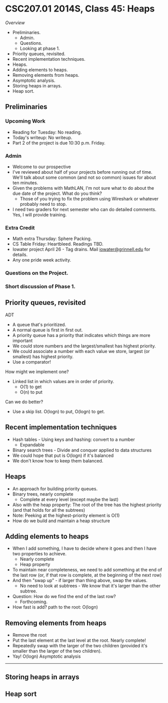 CSC207.01 2014S, Class 45: Heaps
================================

_Overview_

* Preliminaries.
    * Admin.
    * Questions.
    * Looking at phase 1.
* Priority queues, revisited.
* Recent implementation techniques.
* Heaps.
* Adding elements to heaps.
* Removing elements from heaps.
* Asymptotic analysis.
* Storing heaps in arrays.
* Heap sort.

Preliminaries
-------------

### Upcoming Work

* Reading for Tuesday: No reading.  
* Today's writeup: No writeup.
* Part 2 of the project is due 10:30 p.m. Friday.

### Admin

* Welcome to our prospective
* I've reviewed about half of your projects before running out of time.  
  We'll talk about some common (and not so common) issues for about 
  ten minutes.
* Given the problems with MathLAN, I'm not sure what to do about 
  the due date of the project.  What do you think?
    * Those of you trying to fix the problem using Wireshark or whatever
      probably need to stop.
* I need two graders for next semester who can do detailed comments.
  Yes, I will provide training.
  
### Extra Credit

* Math extra Thursday: Sphere Packing.
* CS Table Friday: Heartbleed.  Readings TBD.
* Iowater project April 26 - Tag drains.  Mail iowater@grinnell.edu for details.
* Any one pride week activity.

### Questions on the Project.

### Short discussion of Phase 1.

Priority queues, revisited
--------------------------

ADT

* A queue that's prioritized.
* A normal queue is first in first out.
* A priority queue has a priority that indicates which things are more important
* We could store numbers and the largest/smallest has highest priority.
* We could associate a number with each value we store, largest (or smallest)
  has highest priority.
* Use a comparator!

How might we implement one?

* Linked list in which values are in order of priority.
   * O(1) to get
   * O(n) to put

Can we do better?

* Use a skip list.  O(logn) to put, O(logn) to get.

Recent implementation techniques
--------------------------------

* Hash tables - Using keys and hashing: convert to a number
    * Expandable
* Binary search trees - Divide and conquer applied to data structures
* We could hope that put is O(logn) if it's balanced
* We don't know how to keep them balanced.

Heaps
-----

* An approach for building priority queues.
* Binary trees, nearly complete
   * Complete at every level (except maybe the last)
* Also with the heap property: The root of the tree has the highest priority
  (and that holds for all the subtrees)
* Note: Peeking at the highest-priority element is O(1)
* How do we build and maintain a heap structure

Adding elements to heaps
------------------------

* When I add something, I have to decide where it goes and then I have
  two properties to achieve.
    * Nearly complete
    * Heap property
* To maintain near completeness, we need to add something at the end of the
  last row (or, if that row is complete, at the beginning of the next row)
* And then "swap up" - if larger than thing above, swap the values.
    * No need to look at subtrees - We know that it's larger than the other
      subtree.
* Question: How do we find the end of the last row?
    * Forthcoming.
* How fast is add?  path to the root: O(logn)

Removing elements from heaps
----------------------------

* Remove the root
* Put the last element at the last level at the root.  Nearly complete!
* Repeatedly swap with the larger of the two children (provided it's smaller
  than the larger of the two children).
* Yay!  O(logn)
Asymptotic analysis
-------------------

Storing heaps in arrays
-----------------------

Heap sort
---------


